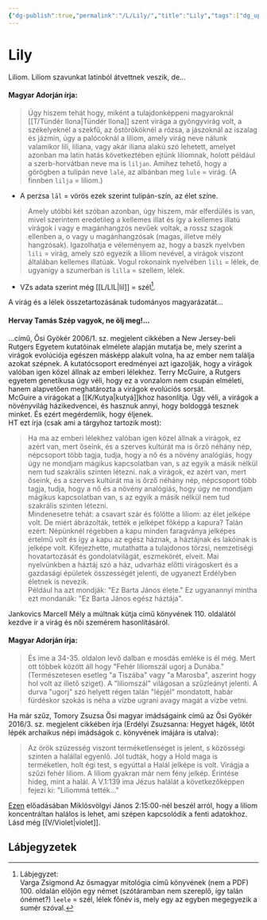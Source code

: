```yaml
---
{"dg-publish":true,"permalink":"/L/Lily/","title":"Lily","tags":["dg_uploaded"],"created":"2023-10-15T03:54","updated":"2023-12-03T06:13"}
---
```



# Lily

Liliom. Liliom szavunkat latinból átvettnek veszik, de...  

#### Magyar Adorján írja:

> Úgy hiszem tehát hogy, miként a tulajdonképpeni magyaroknál [[T/Tündér Ilona\|Tündér Ilona]] szent virága a gyöngyvirág volt, a székelyeknél a szekfű, az őstörököknél a rózsa, a jászoknál az iszalag és jázmin, úgy a palócoknál a liliom, amely virág neve nálunk valamikor lili, liliana, vagy akár iliana alakú szó lehetett, amelyet azonban ma latin hatás következtében ejtünk liliomnak, holott például a szerb-horvátban neve ma is `liljan`. Amihez tehető, hogy a görögben a tulipán neve `lalé`, az albánban meg `lule` = virág. (A finnben `lilja` = liliom.)  
- A perzsa `lāl` = vörös ezek szerint tulipán-szín, az élet színe.  

> Amely utóbbi két szóban azonban, úgy hiszem, már elferdülés is van, mivel szerintem eredetileg a kellemes illat és így a kellemes illatú virágok i vagy e magánhangzós nevűek voltak, a rossz szagok ellenben a, o vagy u magánhangzósak (magas, illetve mély hangzósak). Igazolhatja e véleményem az, hogy a baszk nyelvben `lili` = virág, amely szó egyezik a liliom nevével, a virágok viszont általában kellemes illatúak. Vogul rokonaink nyelvében `lili` = lélek, de ugyanígy a szumerban is `lilla` = szellem, lélek.  
- VZs adata szerint még [[L/LIL\|lil]] = szél[^1].  

A virág és a lélek összetartozásának tudományos magyarázatát...

#### Hervay Tamás Szép vagyok, ne ölj meg!...

...című, Ősi Gyökér 2006/1. sz. megjelent cikkében a New Jersey-beli Rutgers Egyetem kutatóinak elmélete alapján mutatja be, mely szerint a virágok evolúciója egészen másképp alakult volna, ha az ember nem találja azokat szépnek. A kutatócsoport eredményei azt igazolják, hogy a virágok valóban igen közel állnak az emberi lélekhez. Terry McGuire, a Rutgers egyetem genetikusa úgy véli, hogy ez a vonzalom nem csupán elméleti, hanem alapvetően meghatározta a virágok evolúciós sorsát.  
McGuire a virágokat a [[K/Kutya\|kutyá]]khoz hasonlítja. Úgy véli, a virágok a növényvilág házikedvencei, és hasznuk annyi, hogy boldoggá tesznek minket. És ezért megérdemlik, hogy éljenek.  
HT ezt írja (csak ami a tárgyhoz tartozik most):  
> Ha ma az emberi lélekhez valóban igen közel állnak a virágok, ez azért van, mert őseink, és a szerves kultúrát ma is őrző néhány nép, népcsoport több tagja, tudja, hogy a nő és a növény analógiás, hogy úgy ne mondjam mágikus kapcsolatban van, s az egyik a másik nélkül nem tud szakrális szinten létezni. nak a virágok, ez azért van, mert őseink, és a szerves kultúrát ma is őrző néhány nép, népcsoport több tagja, tudja, hogy a nő és a növény analógiás, hogy úgy ne mondjam mágikus kapcsolatban van, s az egyik a másik nélkül nem tud szakrális szinten létezni.  
> Mindenesetre tehát: a csavart szár és fölötte a liliom: az élet jelképe volt. De miért ábrázolták, tették e jelképet főképp a kapura? Talán ezért: Népünknél régebben a kapu minden faragványa jelképes értelmű volt és így a kapu az egész háznak, a háztájnak és lakóinak is jelképe volt. Kifejezhette, mutathatta a tulajdonos törzsi, nemzetiségi hovatartozását és gondolatvilágát, eszmekörét, elveit. Mai nyelvünkben a háztáj szó a ház, udvarház előtti virágoskert és a gazdasági épületek összességét jelenti, de ugyanezt Erdélyben életnek is nevezik.  
> Például ha azt mondják: "Ez Barta János élete." Ez ugyanannyi mintha ezt mondanák: "Ez Barta János egész háztája".  

Jankovics Marcell Mély a múltnak kútja című könyvének 110. oldalától kezdve ír a virág és női szemérem hasonlításáról.  

#### Magyar Adorján írja:  

> És íme a 34-35. oldalon levő dalban e mosdás emléke is él még. Mert ott többek között áll hogy "Fehér liliomszál ugorj a Dunába." (Természetesen esetleg "a Tiszába" vagy "a Marosba", aszerint hogy hol volt az illető sziget). A "liliomszál" világosan a szűzleányt jelenti. A durva "ugorj" szó helyett régen talán "lépjél" mondatott, habár fürdéskor szokás is néha a vízbe ugrani avagy magát a vízbe vetni.  

Ha már szűz, Tomory Zsuzsa Ősi magyar imádságaink című az Ősi Gyökér 2016/3. sz. megjelent cikkében írja (Erdélyi Zsuzsanna: Hegyet hágék, lőtőt lépék archaikus népi imádságok c. könyvének imájára is utalva):  
> Az örök szüzesség viszont terméketlenséget is jelent, s közösségi szinten a halállal egyenlő. Jól tudták, hogy a Hold maga is terméketlen, holt égi test, s egyúttal a Halál jelképe is volt. Virágja a szűzi fehér liliom. A liliom gyakran már nem fény jelkép. Érintése hideg, mint a halál. A V.1:139 ima Jézus halálát a következőképpen fejezi ki: "Liliommá tették..."  

[Ezen](https://youtu.be/Hf0HIuMetKM) előadásában Miklósvölgyi János 2:15:00-nél beszél arról, hogy a liliom koncentráltan halálos is lehet, ami szépen kapcsolódik a fenti adatokhoz.  
Lásd még [[V/Violet\|violet]].  

## Lábjegyzetek

[^1]: Lábjegyzet:  
Varga Zsigmond Az ősmagyar mitológia című könyvének (nem a PDF) 100. oldalán előjön egy német (szótáramban nem szereplő, így talán ónémet?) `leele` = szél, lélek főnév is, mely egy az egyben megegyezik a sumér szóval.  